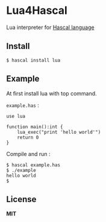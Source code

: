 # Lua4Hascal
Lua interpreter for [Hascal language](https://github.com/hascal/hascal)

## Install
```
$ hascal install lua
```

## Example
At first install lua with top command.

`example.has` :
```
use lua

function main():int {
	lua_exec("print 'hello world'")
	return 0
}
```
Compile and run :
```
$ hascal example.has
$ ./example
hello world
$
```

## License
**MIT**
